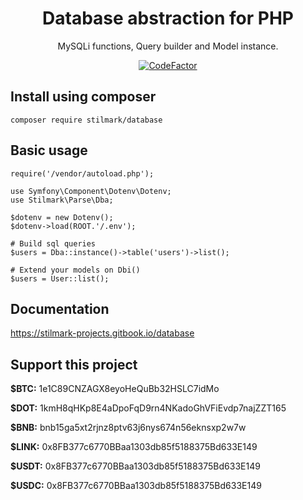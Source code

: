 <div align="center">

# Database abstraction for PHP
MySQLi functions, Query builder and Model instance.
    
[![CodeFactor](https://www.codefactor.io/repository/github/stilmark/database/badge)](https://www.codefactor.io/repository/github/stilmark/database)
    
</div>

## Install using composer ##

    composer require stilmark/database

## Basic usage ##

    require('/vendor/autoload.php');

    use Symfony\Component\Dotenv\Dotenv;
    use Stilmark\Parse\Dba;

    $dotenv = new Dotenv();
    $dotenv->load(ROOT.'/.env');

    # Build sql queries
    $users = Dba::instance()->table('users')->list();

    # Extend your models on Dbi()
    $users = User::list();

## Documentation ##

https://stilmark-projects.gitbook.io/database

## Support this project ##

**$BTC:** 1e1C89CNZAGX8eyoHeQuBb32HSLC7idMo

**$DOT:** 1kmH8qHKp8E4aDpoFqD9rn4NKadoGhVFiEvdp7najZZT165

**$BNB:** bnb15ga5xt2rjnz8ptv63j6nys674n56eknsxp2w7w

**$LINK:** 0x8FB377c6770BBaa1303db85f5188375Bd633E149

**$USDT:** 0x8FB377c6770BBaa1303db85f5188375Bd633E149

**$USDC:** 0x8FB377c6770BBaa1303db85f5188375Bd633E149
